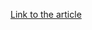 [Link to the article](https://securingtomorrow.mcafee.com/mcafee-labs/apt28-threat-group-adopts-dde-technique-nyc-attack-theme-in-latest-campaign/)
